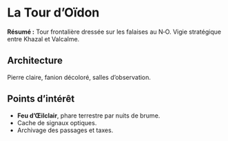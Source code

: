 # La Tour d’Oïdon

**Résumé :** Tour frontalière dressée sur les falaises au N‑O. Vigie stratégique entre Khazal et Valcalme.

## Architecture
Pierre claire, fanion décoloré, salles d’observation.

## Points d’intérêt
- **Feu d’Œilclair**, phare terrestre par nuits de brume.
- Cache de signaux optiques.
- Archivage des passages et taxes.

